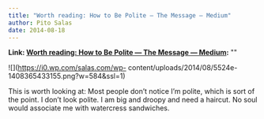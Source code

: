 ```yaml
---
title: "Worth reading: How to Be Polite — The Message — Medium"
author: Pito Salas
date: 2014-08-18
---
```


**Link: [Worth reading: How to Be Polite — The Message — Medium](None):** ""

![](https://i0.wp.com/salas.com/wp-
content/uploads/2014/08/5524e-1408365433155.png?w=584&ssl=1)

This is worth looking at: Most people don’t notice I’m polite, which is sort
of the point. I don’t look polite. I am big and droopy and need a haircut. No
soul would associate me with watercress sandwiches.



